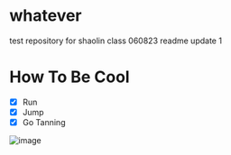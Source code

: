 # whatever
test repository for shaolin class 060823
readme update 1

# How To Be Cool
- [x] Run
- [x] Jump
- [x] Go Tanning

![image](whatever/images/coolguy.png)
